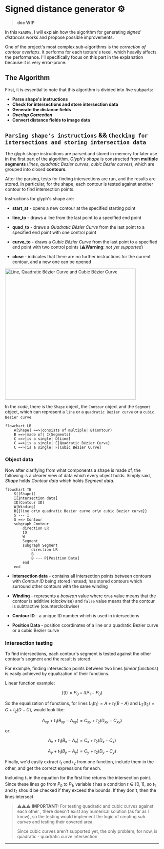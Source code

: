 # Signed distance generator :gear:

> **doc WIP**

In this `README`, I will explain how the algorithm for generating *signed distances* works and propose possible improvements.

One of the project's most complex sub-algorithms is the *correction of contour overlaps*. It performs for each texture's texel, which heavily affects the performance. I'll specifically focus on this part in the explanation because it is very error-prone.

## **The Algorithm**

First, it is essential to note that this algorithm is divided into five subparts:

- **Parse shape's instructions**
- **Check for intersections and store intersection data**
- **Generate the distance fields**
- ***Overlap Correction***
- **Convert distance fields to image data**

## `Parsing shape's instructions` && `Checking for intersections and storing intersection data`

The glyph shape instructions are parsed and stored in memory for later use in the first part of the algorithm. *Glyph's shape* is constructed from **multiple segments** (*lines*, *quadratic Bezier curves*, *cubic Bezier curves*), which are grouped into closed **contours**.

After the parsing, tests for finding intersections are run, and the results are stored. In particular, for the shape, each contour is tested against another contour to find intersection points.

Instructions for glyph's shape are:

- **start_at** - opens a new contour at the specified starting point

- **line_to** - draws a line from the last point to a specified end point

- **quad_to** - draws a *Quadratic Bézier Curve* from the last point to a specified end point with one control point

- **curve_to** - draws a *Cubic Bézier Curve* from the last point to a specified end point with two control points (:warning:**Warning**: *not yet supported*)

- **close** - indicates that there are no further instructions for the current contour, and a new one can be opened

<img title="" src="https://upload.wikimedia.org/wikipedia/commons/9/99/Bezier_grad123.svg" alt="Line, Quadratic Bézier Curve and Cubic Bézier Curve" width="428" data-align="inline">

In the *code*, there is the `Shape` object, the `Contour` object and the `Segment` object, which can represent a `line` or a `quadratic Bezier curve` or a `cubic Bezier curve`.

```mermaid
flowchart LR
    A[Shape] ==>|consists of multiple| B(Contour)
    B ==>|made of| C{Segments}
    C ==>|is a single| D[Line]
    C ==>|is a single| E[Quadratic Bézier Curve]
    C ==>|is a single| F[Cubic Bézier Curve]
```

### Object data

Now after clarifying from what components a shape is made of, the following is a clearer view of data which every object holds. Simply said, *Shape* holds *Contour data* which holds *Segment data*.

```mermaid
flowchart TB
    S((Shape))
    I[Intersection data]
    ID[Contour ID]
    W[Winding]
    B{{line or\n quadratic Bezier curve or\n cubic Bezier curve}}
    S --- I
    S ==> Contour
    subgraph Contour
        direction LR
        ID
        W
        Segment
        subgraph Segment
            direction LR
            B
            B --- P[Position Data]
        end
    end
```

- **Intersection data** - contains all intersection points between contours with *Contour ID* being stored instead; has stored contours which surround other contours with the same winding

- **Winding** - represents a *boolean* value where `true` value means that the contour is additive (clockwise) and `false` value means that the contour is subtractive (counterclockwise)

- **Contour ID** - a unique ID number which is used in intersections

- **Position Data** - position coordinates of a line or a quadratic Bezier curve or a cubic Bezier curve

### 

### Intersection testing

To find intersections, each contour's segment is tested against the other contour's segment and the result is stored. 

For example, finding intersection points between two lines (*linear functions*) is easily achieved by equalization of their functions.

Linear function example:

$$
f(t) = P_0 + t(P_1 - P_0)
$$

So the equalization of functions, for lines $L_1(t_1) = A + t_1(B - A)$ and $L_2(t_2) = C + t_2(D - C)$, would look like:

$$
A_{xy} + t_1(B_{xy} - A_{xy}) = C_{xy} + t_2(D_{xy} - C_{xy})
$$

or:

$$
A_x + t_1 (B_x - A_x) = C_x + t_2 (D_x - C_x)
$$

$$
A_y + t_1 (B_y - A_y) = C_y + t_2 (D_y - C_y)
$$

Finally, we'd easily extract $t_1$ and $t_2$ from one function, include them in the other, and get the correct expressions for each.

Including $t_1$ in the equation for the first line returns the intersection point. Since these lines go from $P_0$ to $P_1$, variable $t$ has a condition $t \in [0, 1]$, so $t_1$ and $t_2$ should be checked if they exceed the bounds. If they don't, then the lines intersect.

> :warning::warning::warning: **IMPORTANT:** For testing quadratic and cubic curves against each other , there doesn't exist any numerical solution (as far as I know), so the testing would implement the logic of creating *sub curves* and testing their covered area. 
> 
> Since cubic curves aren't supported yet, the only problem, for now, is quadratic - quadratic curve intersection.

---